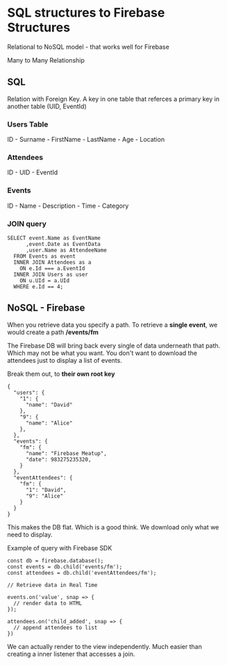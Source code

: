 # SQL structures to Firebase Structures

Relational to NoSQL model - that works well for Firebase

Many to Many Relationship

## SQL

Relation with Foreign Key. 
A key in one table that referces a primary key in another table (UID, EventId)

### Users Table
ID - Surname - FirstName - LastName - Age - Location

### Attendees
ID - UID - EventId

### Events
ID - Name - Description - Time - Category

### JOIN query

```
SELECT event.Name as EventName
      ,event.Date as EventData
      ,user.Name as AttendeeName
  FROM Events as event
  INNER JOIN Attendees as a
    ON e.Id === a.EventId
  INNER JOIN Users as user
    ON u.UId = a.UId
  WHERE e.Id == 4;
```


## NoSQL - Firebase

When you retrieve data you specify a path. 
To retrieve a **single event**, we would create a path **/events/fm**

The Firebase DB will bring back every single of data underneath that path. Which may not be what you want. You don't want to download the attendees just to display a list of events.

Break them out, to **their own root key**

```
{
  "users": {
    "1": {
      "name": "David"
    },
    "9": {
      "name": "Alice"
    },
  },
  "events": {
    "fm": {
      "name": "Firebase Meatup",
      "date": 983275235320,
    }
  },
  "eventAttendees": {
    "fm": {
      "1": "David",
      "9": "Alice"
    }
  }
}
```

This makes the DB flat. Which is a good think. We download only what we need to display.


Example of query with Firebase SDK

```
const db = firebase.database();
const events = db.child('events/fm');
const attendees = db.child('eventAttendees/fm');

// Retrieve data in Real Time

events.on('value', snap => {
  // render data to HTML
});

attendees.on('child_added', snap => {
  // append attendees to list
})
```

We can actually render to the view independently. Much easier than creating a inner listener that accesses a join.